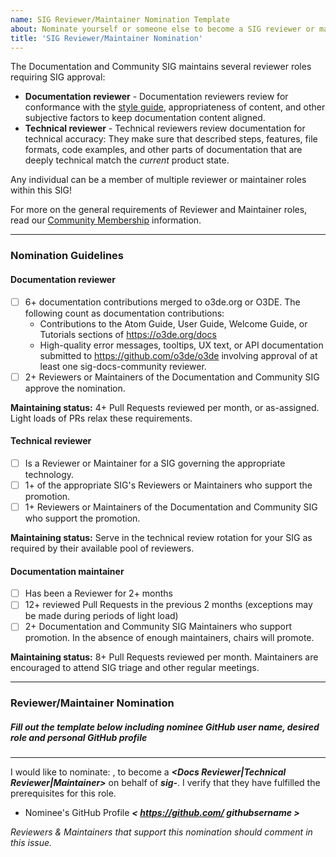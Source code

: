 ```yaml
---
name: SIG Reviewer/Maintainer Nomination Template
about: Nominate yourself or someone else to become a SIG reviewer or maintainer
title: 'SIG Reviewer/Maintainer Nomination'
---
```


The Documentation and Community SIG maintains several reviewer roles requiring SIG approval:

* **Documentation reviewer** - Documentation reviewers review for conformance with the [style guide](https://o3de.org/docs/contributing/to-docs/style-guide/), appropriateness of content, and other subjective factors to keep documentation content aligned.
* **Technical reviewer** - Technical reviewers review documentation for technical accuracy: They make sure that described steps, features, file formats, code examples, and other parts of documentation that are deeply technical match the _current_ product state.

Any individual can be a member of multiple reviewer or maintainer roles within this SIG!

For more on the general requirements of Reviewer and Maintainer roles, read our [Community Membership](https://github.com/o3de/community/blob/main/community-membership.md) information.

----
<!-- CUT ABOVE THIS LINE BEFORE POSTING -->
### Nomination Guidelines

#### Documentation reviewer

* [ ] 6+ documentation contributions merged to o3de.org or O3DE. The following count as documentation contributions:
  * Contributions to the Atom Guide, User Guide, Welcome Guide, or Tutorials sections of https://o3de.org/docs
  * High-quality error messages, tooltips, UX text, or API documentation submitted to https://github.com/o3de/o3de involving approval of
    at least one sig-docs-community reviewer.
* [ ] 2+ Reviewers or Maintainers of the Documentation and Community SIG approve the nomination.

**Maintaining status:** 4+ Pull Requests reviewed per month, or as-assigned. Light loads of PRs relax these requirements.

#### Technical reviewer

* [ ] Is a Reviewer or Maintainer for a SIG governing the appropriate technology.
* [ ] 1+ of the appropriate SIG's Reviewers or Maintainers who support the promotion.
* [ ] 1+ Reviewers or Maintainers of the Documentation and Community SIG who support the promotion.

**Maintaining status:** Serve in the technical review rotation for your SIG as required by their available pool of reviewers.

#### Documentation maintainer

* [ ] Has been a Reviewer for 2+ months
* [ ] 12+ reviewed Pull Requests in the previous 2 months (exceptions may be made during periods of light load)
* [ ] 2+ Documentation and Community SIG Maintainers who support promotion. In the absence of enough maintainers, chairs will promote.

**Maintaining status:** 8+ Pull Requests reviewed per month. Maintainers are encouraged to attend SIG triage and other regular meetings.

-------
### Reviewer/Maintainer Nomination

##### Fill out the template below including nominee GitHub user name, desired role and personal GitHub profile
-------------------

I would like to nominate: ***<GitHub User Name>***, to become a ***<Docs Reviewer|Technical Reviewer|Maintainer>*** on behalf of ***sig-<SIG Name>***. I verify that they have fulfilled the prerequisites for this role.

* Nominee's GitHub Profile ***< https://github.com/ githubsername >***

*Reviewers & Maintainers that support this nomination should comment in this issue.*
